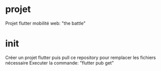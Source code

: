 # projet

Projet flutter mobilité web: "the battle"

# init

Créer un projet flutter puis pull ce repository pour remplacer les fichiers nécessaire
Executer la commande: "flutter pub get"